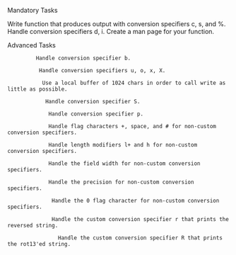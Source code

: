 Mandatory Tasks

Write function that produces output with conversion specifiers c, s, and %. Handle conversion specifiers d, i. Create a man page for your function.

Advanced Tasks

             Handle conversion specifier b.

              Handle conversion specifiers u, o, x, X.

               Use a local buffer of 1024 chars in order to call write as little as possible.

                Handle conversion specifier S.

                 Handle conversion specifier p.

                 Handle flag characters +, space, and # for non-custom conversion specifiers.

                 Handle length modifiers l+ and h for non-custom conversion specifiers.

                 Handle the field width for non-custom conversion specifiers.

                 Handle the precision for non-custom conversion specifiers.

                  Handle the 0 flag character for non-custom conversion specifiers.

                  Handle the custom conversion specifier r that prints the reversed string.

                    Handle the custom conversion specifier R that prints the rot13'ed string.
